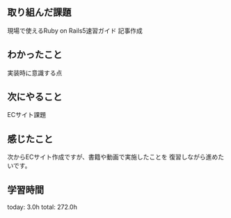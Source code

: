 ## 取り組んだ課題
現場で使えるRuby on Rails5速習ガイド
記事作成

## わかったこと
実装時に意識する点

## 次にやること
ECサイト課題

## 感じたこと
次からECサイト作成ですが、書籍や動画で実施したことを
復習しながら進めたいです。

## 学習時間
today: 3.0h
total: 272.0h